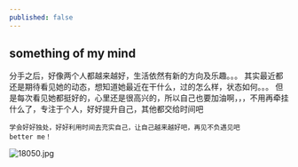 ```yaml
---
published: false
---
```

## something of my mind
分手之后，好像两个人都越来越好，生活依然有新的方向及乐趣。。。
其实最近都还是期待看见她的动态，想知道她最近在干什么，过的怎么样，状态如何。。。
但是每次看见她都挺好的，心里还是很高兴的，所以自己也要加油啊，，，不用再牵挂什么了，专注于个人，好好提升自己，其他都交给时间吧

	学会好好独处，好好利用时间去充实自己，让自己越来越好吧，再见不负遇见吧
    better me！
![18050.jpg]({{site.baseurl}}/_posts/18050.jpg)
